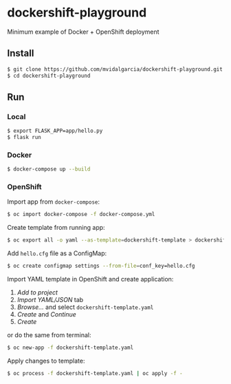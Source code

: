 # dockershift-playground
Minimum example of Docker + OpenShift deployment

## Install
```sh
$ git clone https://github.com/mvidalgarcia/dockershift-playground.git
$ cd dockershift-playground
```

## Run
### Local
```sh
$ export FLASK_APP=app/hello.py
$ flask run
```

### Docker
```sh
$ docker-compose up --build
```

### OpenShift

Import app from `docker-compose`:
```sh
$ oc import docker-compose -f docker-compose.yml
```

Create template from running app:
```sh
$ oc export all -o yaml --as-template=dockershift-template > dockershift-template.yaml
```

Add `hello.cfg` file as a ConfigMap:
```sh
$ oc create configmap settings --from-file=conf_key=hello.cfg
```

Import YAML template in OpenShift and create application:
1. _Add to project_
2. _Import YAML/JSON_ tab
3. _Browse..._ and select `dockershift-template.yaml`
4. _Create_ and _Continue_
5. _Create_

or do the same from terminal:
```sh
$ oc new-app -f dockershift-template.yaml
```

Apply changes to template:
```sh
$ oc process -f dockershift-template.yaml | oc apply -f -
```
